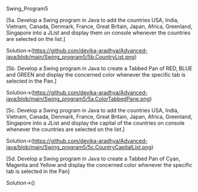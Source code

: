 Swing_Program5

[5a. Develop a Swing program in Java to add the countries USA, India, Vietnam, Canada,
Denmark, France, Great Britain, Japan, Africa, Greenland, Singapore into a JList and
display them on console whenever the countries are selected on the list.]


Solution->(https://github.com/devika-aradhya/Advanced-java/blob/main/Swing_program5/5b.CountryList.png)


[5b. Develop a Swing program in Java to create a Tabbed Pan of RED, BLUE and GREEN and
display the concerned color whenever the specific tab is selected in the Pan.]



Solution->(https://github.com/devika-aradhya/Advanced-java/blob/main/Swing_program5/5a.ColorTabbedPane.png)



[5c. Develop a Swing program in Java to add the countries USA, India, Vietnam, Canada,
Denmark, France, Great Britain, Japan, Africa, Greenland, Singapore into a JList and
display the capital of the countries on console whenever the countries are selected on the list.]


Solution->(https://github.com/devika-aradhya/Advanced-java/blob/main/Swing_program5/5c.CountryCapitalList.png)

[5d. Develop a Swing program in Java to create a Tabbed Pan of Cyan, Magenta and Yellow and
display the concerned color whenever the specific tab is selected in the Pan]


Solution->()

